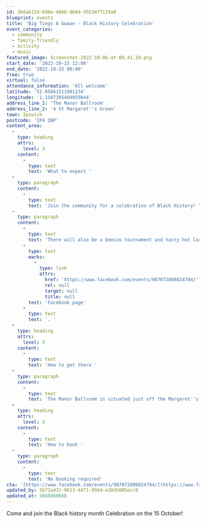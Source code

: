 ```yaml
---
id: 30da612d-690e-4066-9b04-95534f7119a0
blueprint: events
title: 'Big Tings A Gwaan - Black History Celebration'
event_categories:
  - community
  - family-friendly
  - activity
  - music
featured_image: Screenshot-2022-10-06-at-09.41.10.png
start_date: '2022-10-15 12:00'
end_date: '2022-10-15 00:00'
free: true
virtual: false
attendance_information: 'All welcome'
latitude: '52.05861511081234'
longitude: '1.1587395404059844'
address_line_1: 'The Manor Ballroom'
address_line_2: '4 St Margaret''s Green'
town: Ipswich
postcode: 'IP4 2BP'
content_area:
  -
    type: heading
    attrs:
      level: 3
    content:
      -
        type: text
        text: 'What to expect '
  -
    type: paragraph
    content:
      -
        type: text
        text: 'Join the community for a celebration of Black History! There will be something for everyone, from children''s activities and glitzy glam face painting to afro cuban drum workshop and live PA performances!'
  -
    type: paragraph
    content:
      -
        type: text
        text: 'There will also be a Domino tournament and tasty hot Caribbean food to purchase. To see the whole programme for the day visit the Big Tings A Gwaan event '
      -
        type: text
        marks:
          -
            type: link
            attrs:
              href: 'https://www.facebook.com/events/987072898824794/'
              rel: null
              target: null
              title: null
        text: 'Facebook page'
      -
        type: text
        text: '. '
  -
    type: heading
    attrs:
      level: 3
    content:
      -
        type: text
        text: 'How to get there '
  -
    type: paragraph
    content:
      -
        type: text
        text: 'The Manor Ballroom is situated just off the Margaret''s Green road. The Regent car park and the Cobden Place bus stop are just a 2-minute walk away from the venue. '
  -
    type: heading
    attrs:
      level: 3
    content:
      -
        type: text
        text: 'How to book '
  -
    type: paragraph
    content:
      -
        type: text
        text: 'No booking required'
cta: '[https://www.facebook.com/events/987072898824794/](https://www.facebook.com/events/987072898824794/)'
updated_by: 5b72ad31-9613-4471-9564-e28d5005ecc0
updated_at: 1665669568
---
```

Come and join the Black history month Celebration on the 15 October!